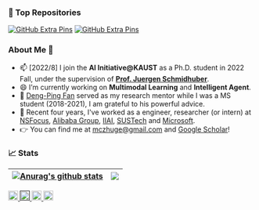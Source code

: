 <!--

![header](https://capsule-render.vercel.app/api?type=rect&color=gradient&text=%20%20Hey,%20Bro!%20%20&fontAlign=30&fontSize=30&textBg=true&desc=I'm%20Mingchen.&descAlign=60&descAlignY=50)

-->


### 🧩 Top Repositories

[![GitHub Extra Pins](https://github-readme-stats.vercel.app/api/pin/?username=mczhuge&repo=Kaleido-BERT&theme=rose_pine)](https://github.com/mczhuge/Kaleido-BERT)
[![GitHub Extra Pins](https://github-readme-stats.vercel.app/api/pin/?username=mczhuge&repo=ICON&theme=rose_pine)](https://github.com/mczhuge/ICON)



### About Me 👋
- 📫 [2022/8] I join the **AI Initiative@KAUST** as a Ph.D. student in 2022 Fall, under the supervision of **[Prof. Juergen Schmidhuber](https://scholar.google.com/citations?user=gLnCTgIAAAAJ&hl=en)**.
- 😄 I’m currently working on **Multimodal Learning** and **Intelligent Agent**.
- 🕺 [Deng-Ping Fan](https://dengpingfan.github.io/) served as my research mentor while I was a MS student (2018-2021), I am grateful to his powerful advice.
- 🤖 Recent four years, I've worked as a engineer, researcher (or intern) at [NSFocus](https://nsfocusglobal.com/), [Alibaba Group](https://www.alibabagroup.com/en/global/home), [IIAI](https://www.inceptioniai.org/), [SUSTech](https://www.sustech.edu.cn/en/) and [Microsoft]().
- 👉 You can find me at mczhuge@gmail.com and [Google Scholar](https://scholar.google.com/citations?user=Qnj6XlMAAAAJ&hl=zh-CN&oi=ao)!


### 📈 Stats

| <a href="https://github.com/mczhuge/github-readme-stats"><img align="center" src="https://github-readme-stats.vercel.app/api?username=mczhuge&show_icons=true&include_all_commits=true&theme=buefy&hide_border=true" alt="Anurag's github stats" /></a> | <a href="https://github.com/mczhuge/github-readme-stats"><img align="center" src="https://github-readme-stats.vercel.app/api/top-langs/?username=mczhuge&layout=compact&theme=buefy&hide_border=true" />|
| ------------- | ------------- |


<p> 
  <!--
  <a href="https://github.com/mczhuge?tab=followers"> <img src="https://img.shields.io/github/stars/mczhuge?label=Stars&style=plastic" height="20px" alt="github follow" /> </a>
  -->
  <a href="mailto:mczhuge@gmail.com"> <img src="https://img.shields.io/badge/gmail-%23D14836.svg?&style=plastic&logo=gmail&logoColor=white" height="20px" alt="Email"> </a>
  <a href=""> <img src="https://img.shields.io/badge/Major-Multimodal-pink?style=plastic&logo=ABB%20RobotStudio&logoColor=ffffff" height="20px"> </a>
  <!--
  <a href=""> <img src="https://img.shields.io/badge/Use-Python-0076ab?style=plastic&logo=Python&logoColor=ffffff" height="20px"> </a>
   -->
  <a href="https://scholar.google.com/citations?user=Qnj6XlMAAAAJ&hl=zh-CN&oi=ao"><img src="https://img.shields.io/badge/More-Google Scholar-green?style=plastic"height="20px"> </a>
  <a href="center"><img src="https://komarev.com/ghpvc/?username=mczhuge" alt="mczhuge" height="20px"> </a>
</p>
